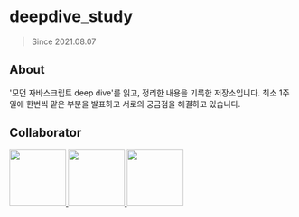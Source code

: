 # deepdive_study

> Since 2021.08.07
## About
'모던 자바스크립트 deep dive'를 읽고, 정리한 내용을 기록한 저장소입니다. 최소 1주일에 한번씩 맡은 부분을 발표하고 서로의 궁금점을 해결하고 있습니다.

## Collaborator

<p>
<a href="https://github.com/batboy118">
  <img src="https://github.com/batboy118.png" width="100">
</a>
<a href="https://github.com/wherehows">
  <img src="https://github.com/wherehows.png" width="100">
</a>
<a href="https://github.com/min1378">
  <img src="https://github.com/min1378.png" width="100">
</a>
</p>
